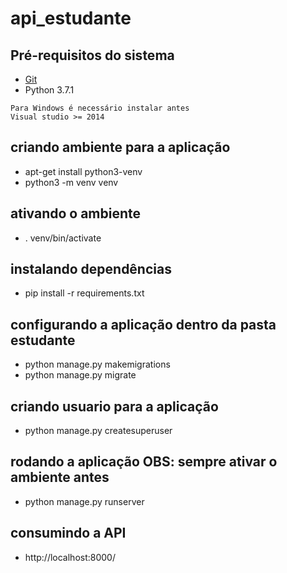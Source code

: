 # api_estudante

## Pré-requisitos do sistema
- [Git](https://git-scm.com)
- Python 3.7.1

```
Para Windows é necessário instalar antes
Visual studio >= 2014
```

## criando ambiente para a aplicação
- apt-get install python3-venv
- python3 -m venv venv 

## ativando o ambiente
- . venv/bin/activate

## instalando dependências
- pip install -r requirements.txt

## configurando a aplicação dentro da pasta estudante  
- python manage.py makemigrations
- python manage.py migrate

## criando usuario para a aplicação
- python manage.py createsuperuser

## rodando a aplicação OBS: sempre ativar o ambiente antes
- python manage.py runserver

## consumindo a API
- http://localhost:8000/
